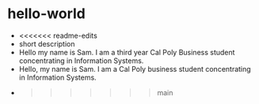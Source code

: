 # hello-world
+ <<<<<<< readme-edits
+ short description 
+ Hello my name is Sam. I am a third year Cal Poly Business student concentrating in Information Systems. 
+ Hello, my name is Sam. I am a Cal Poly business student concentrating in Information Systems. 
+ >>>>>>> main
